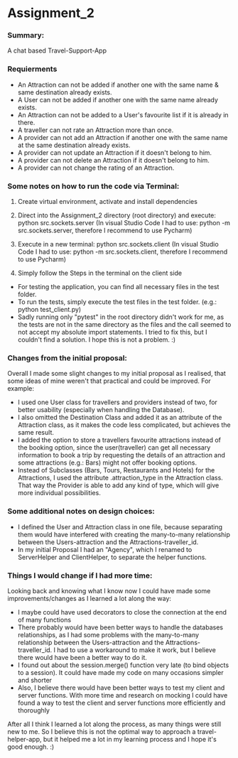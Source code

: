 # Assignment_2
### Summary:
A chat based Travel-Support-App

### Requierments
- An Attraction can not be added if another one with the same name & same destination already exists.
- A User can not be added if another one with the same name already exists.
- An Attraction can not be added to a User's favourite list if it is already in there.
- A traveller can not rate an Attraction more than once.
- A provider can not add an Attraction if another one with the same name at the same destination already exists.
- A provider can not update an Attraction if it doesn't belong to him.
- A provider can not delete an Attraction if it doesn't belong to him.
- A provider can not change the rating of an Attraction.

### Some notes on how to run the code via Terminal:
1. Create virtual environment, activate and install dependencies 
2. Direct into the Assignment_2 directory (root directory) and execute:
    python src.sockets.server
    (In visual Studio Code I had to use: python -m src.sockets.server, therefore I recommend to use Pycharm)

3. Execute in a new terminal:
    python src.sockets.client
    (In visual Studio Code I had to use: python -m src.sockets.client, therefore I recommend to use Pycharm)
    
4. Simply follow the Steps in the terminal on the client side

- For testing the application, you can find all necessary files in the test folder.
- To run the tests, simply execute the test files in the test folder. (e.g.: python test_client.py)
- Sadly running only "pytest" in the root directory didn't work for me, as the tests are not in the same directory as the files and the call seemed to not accept my absolute import statements. I tried to fix this, but I couldn't find a solution. I hope this is not a problem. :)

### Changes from the initial proposal:
Overall I made some slight changes to my initial proposal as I realised, that some ideas of mine weren't that practical and could be improved. For example:
- I used one User class for travellers and providers instead of two, for better usability (especially when handling the Database).
- I also omitted the Destination Class and added it as an attribute of the Attraction class, as it makes the code less complicated, but achieves the same result.
- I added the option to store a travellers favourite attractions instead of the booking option, since the user(traveller) can get all necessary information to book a trip by requesting the details of an attraction and some attractions (e.g.: Bars) might not offer booking options.
- Instead of Subclasses (Bars, Tours, Restaurants and Hotels) for the Attractions, I used the attribute .attraction_type in the Attraction class. That way the Provider is able to add any kind of type, which will give more individual possibilities.

### Some additional notes on design choices:
- I defined the User and Attraction class in one file, because separating them would have interfered with creating the many-to-many relationship between the Users-attraction and the Attractions-traveller_id. 
- In my initial Proposal I had an "Agency", which I renamed to ServerHelper and ClientHelper, to separate the helper functions. 

### Things I would change if I had more time:
Looking back and knowing what I know now I could have made some improvements/changes as I learned a lot along the way:
- I maybe could have used decorators to close the connection at the end of many functions
- There probably would have been better ways to handle the databases relationships, as I had some problems with the many-to-many relationship between the Users-attraction and the Attractions-traveller_id. I had to use a workaround to make it work, but I believe there would have been a better way to do it.
- I found out about the session.merge() function very late (to bind objects to a session). It could have made my code on many occasions simpler and shorter
- Also, I believe there would have been better ways to test my client and server functions. With more time and research on mocking I could have found a way to test the client and server functions more efficiently and thoroughly

After all I think I learned a lot along the process, as many things were still new to me. So I believe this is not the optimal way to approach a travel-helper-app, but it helped me a lot in my learning process and I hope it's good enough. :) 
